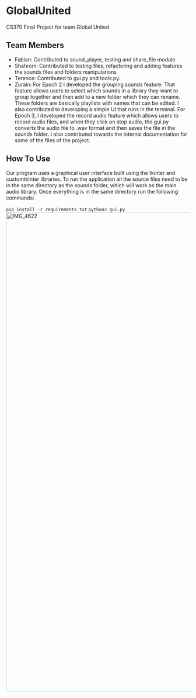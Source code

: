 # GlobalUnited
CS370 Final Project for team Global United
## Team Members
- Fabian: Contributed to sound_player, testing and share_file module.
- Shahrom: Contributed to testing files, refactoring and adding features the sounds files and folders manipulations
- Terence: Contributed to gui.py and tools.py.
- Zurain: For Epoch 2 I developed the grouping sounds feature. That feature allows users to select which sounds in a library they want to group together and then add to a new folder which they can rename. These folders are basically playlists with names that can be edited. I also contributed to developing a simple UI that runs in the terminal. For Epoch 3, I developed the record audio feature which allows users to record audio files, and when they click on stop audio, the gui.py converts the audio file to .wav format and then saves the file in the sounds folder. I also contributed towards the internal documentation for some of the files of the project.

## How To Use
Our program uses a graphical user interface built using the tkinter and customtkinter libraries. To run the application all the source files need to be in the same directory as the sounds folder, which will work as the main audio library. Once everything is in the same directory run the following commands: 

``
pip install -r requirements.txt
``
``
python3 gui.py
``
<img width="1312" alt="IMG_4622" src="https://github.com/WhitmanCS370/GlobalUnited/assets/128567935/26e309ce-73c6-4dbc-bd6b-6d89275c15e3">






